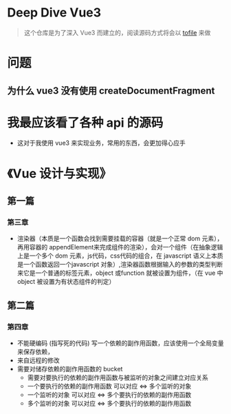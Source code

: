 # Deep Dive Vue3
> 这个仓库是为了深入 Vue3 而建立的，阅读源码方式将会以 [tofile](https://github.com/WingDust/tofile) 来做
# 问题
## 为什么 vue3 没有使用 createDocumentFragment
# 我最应该看了各种 api 的源码
- 这对于我使用 vue3 来实现业务，常用的东西，会更加得心应手

# 《Vue 设计与实现》
## 第一篇
### 第三章
- 渲染器（本质是一个函数会找到需要挂载的容器（就是一个正常 dom 元素），再用容器的 appendElement来完成组件的渲染），会对一个组件（在抽象逻辑上是一个多个 dom 元素，js代码，css代码的组合，在 javascript 语义上本质是一个函数返回一个javascript 对象）,渲染器函数根据输入的参数的类型判断来它是一个普通的标签元素，object 或function 就被设置为组件，（在 vue 中object 被设置为有状态组件的判定）

## 第二篇
### 第四章
- 不能硬编码 (指写死的代码) 写一个依赖的副作用函数，应该使用一个全局变量来保存依赖，
- 来自远程的修改
- 需要对储存依赖的副作用函数的 bucket
  - 需要对要执行的依赖的副作用函数与被监听的对象之间建立对应关系
  - 一个要执行的依赖的副作用函数 可以对应 <=> 多个监听的对象
  - 一个监听的对象               可以对应 <=> 多个要执行的依赖的副作用函数
  - 多个监听的对象               可以对应 <=> 多个要执行的依赖的副作用函数
